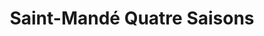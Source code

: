 ---
title: "Saint-Mandé Quatre Saisons"
url: /saint-mande/saint-mande-quatre-saisons/
shop: Gemüse & Obst
---